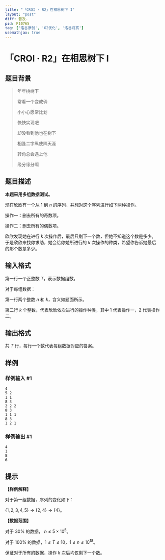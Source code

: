 ```yaml
---
title: "「CROI · R2」在相思树下 I"
layout: "post"
diff: 普及-
pid: P10765
tag: ['洛谷原创', 'O2优化', '洛谷月赛']
usemathjax: true
---
```


# 「CROI · R2」在相思树下 I
## 题目背景

>年年桃树下
>
>常看一个变成俩
>
>小小心愿常比划
>
>快快实现吧
>
>却没看到他也在树下
>
>相逢二字纵使隔天涯
>
>转角总会遇上他
>
>缘分缘分啊                                        
## 题目描述

**本题采用多组数据测试。**

现在欣欣有一个从 $1$ 到 $n$ 的序列，并想对这个序列进行如下两种操作。

操作一：删去所有的奇数项。

操作二：删去所有的偶数项。

欣欣发现她在进行 $k$ 次操作后，最后只剩下一个数，但她不知道这个数是多少，于是欣欣来找你求助，她会给你她所进行的 $k$ 次操作的种类，希望你告诉她最后的那个数是多少。
## 输入格式

第一行一个正整数 $T$，表示数据组数。

对于每组数据：

第一行两个整数 $n$ 和 $k$，含义如题面所示。

第二行 $k$ 个整数，代表欣欣依次进行的操作种类，其中 $1$ 代表操作一，$2$ 代表操作二。
## 输出格式

共 $T$ 行，每行一个数代表每组数据对应的答案。
## 样例

### 样例输入 #1
```
4
5 2
1 1
8 3
2 2 2 
8 3 
1 1 1
8 3
1 2 1
```
### 样例输出 #1
```
4
1
8
6
```
## 提示

**【样例解释】**

对于第一组数据，序列的变化如下：

$\{1,2,3,4,5\} \to \{2,4\} \to \{4\}$。

**【数据范围】**

对于 $30\%$ 的数据， $n\le 5\times10^5$。

对于 $100\%$ 的数据，$1\le T \le 10$，$1\le n\le 10^{18}$。

保证对于所有的数据，操作 $k$ 次后均仅剩下一个数。

